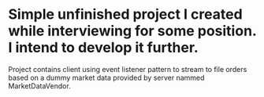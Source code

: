 # Simple unfinished project I created while interviewing for some position. I intend to develop it further.
Project contains client using event listener pattern to stream to file orders based on a dummy market data provided by server nammed MarketDataVendor.

